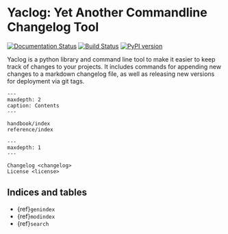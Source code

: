 # Yaclog: Yet Another Commandline Changelog Tool

[![Documentation Status](https://readthedocs.org/projects/yaclog/badge/?version=latest)](https://yaclog.readthedocs.io/en/latest/?badge=latest)
[![Build Status](https://github.com/drewcassidy/yaclog/actions/workflows/python-publish.yml/badge.svg)](https://github.com/drewcassidy/yaclog/actions/workflows/python-publish.yml)
[![PyPI version](https://badge.fury.io/py/yaclog.svg)](https://badge.fury.io/py/yaclog)

Yaclog is a python library and command line tool to make it easier to keep track of changes to your projects.
It includes commands for appending new changes to a markdown changelog file, as well as releasing new versions
for deployment via git tags.

```{toctree}
---
maxdepth: 2
caption: Contents
---

handbook/index
reference/index
```

```{toctree}
---
maxdepth: 1
---

Changelog <changelog>
License <license>
```

## Indices and tables

* {ref}`genindex`
* {ref}`modindex`
* {ref}`search`
